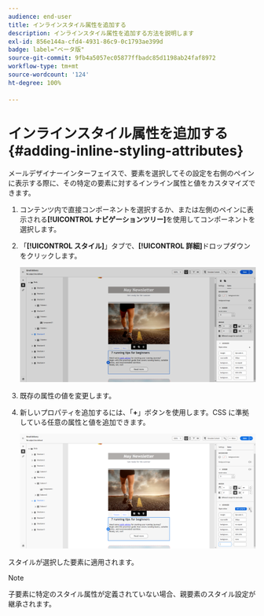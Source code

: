 ```yaml
---
audience: end-user
title: インラインスタイル属性を追加する
description: インラインスタイル属性を追加する方法を説明します
exl-id: 856e144a-cfd4-4931-86c9-0c1793ae399d
badge: label="ベータ版"
source-git-commit: 9fb4a5057ec05877ffbadc85d1198ab24faf8972
workflow-type: tm+mt
source-wordcount: '124'
ht-degree: 100%

---
```



# インラインスタイル属性を追加する {#adding-inline-styling-attributes}

メールデザイナーインターフェイスで、要素を選択してその設定を右側のペインに表示する際に、その特定の要素に対するインライン属性と値をカスタマイズできます。

1. コンテンツ内で直接コンポーネントを選択するか、または左側のペインに表示される&#x200B;**[!UICONTROL ナビゲーションツリー]**&#x200B;を使用してコンポーネントを選択します。

1. 「**[!UICONTROL スタイル]**」タブで、**[!UICONTROL 詳細]**&#x200B;ドロップダウンをクリックします。

   ![](assets/styles_1.png)

1. 既存の属性の値を変更します。

1. 新しいプロパティを追加するには、「**+**」ボタンを使用します。CSS に準拠している任意の属性と値を追加できます。

   ![](assets/styles_2.png)

スタイルが選択した要素に適用されます。

>[!NOTE]
>
>子要素に特定のスタイル属性が定義されていない場合、親要素のスタイル設定が継承されます。

